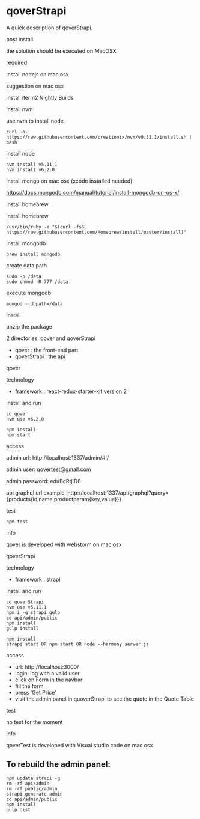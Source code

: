 # qoverStrapi

A quick description of qoverStrapi.

post install

the solution should be executed on MacOSX

required

install nodejs on mac osx

suggestion on mac osx

install iterm2 Nightly Builds

install nvm

use nvm to install node

    curl -o- https://raw.githubusercontent.com/creationix/nvm/v0.31.1/install.sh | bash

install node

    nvm install v5.11.1
    nvm install v6.2.0

install mongo on mac osx (xcode installed needed)

https://docs.mongodb.com/manual/tutorial/install-mongodb-on-os-x/

install homebrew

install homebrew

    /usr/bin/ruby -e "$(curl -fsSL https://raw.githubusercontent.com/Homebrew/install/master/install)"

install mongodb

    brew install mongodb

create data path

    sudo -p /data
    sudo chmod -R 777 /data

execute mongodb

    mongod --dbpath=/data

install

unzip the package

2 directories: qover and qoverStrapi

- qover : the front-end part
- qoverStrapi : the api

qover

technology

- framework : react-redux-starter-kit version 2

install and run

    cd qover
    nvm use v6.2.0

    npm install
    npm start

access

admin url: http://localhost:1337/admin/#!/

admin user: qovertest@gmail.com

admin password: eduBcRtjID8

api graphql url example: http://localhost:1337/api/graphql?query={products{id,name,productparam{key,value}}}

test

    npm test

info

qover is developed with webstorm on mac osx

qoverStrapi

technology

- framework : strapi

install and run

    cd qoverStrapi
    nvm use v5.11.1
    npm i -g strapi gulp
    cd api/admin/public
    npm install
    gulp install

    npm install
    strapi start OR npm start OR node --harmony server.js

access

- url: http://localhost:3000/
- login: log with a valid user
- click on Form in the navbar
- fill the form
- press 'Get Price'
- visit the admin panel in quoverStrapi to see the quote in the Quote Table

test

no test for the moment

info

qoverTest is developed with Visual studio code on mac osx


## To rebuild the admin panel:

```
npm update strapi -g
rm -rf api/admin
rm -rf public/admin
strapi generate admin
cd api/admin/public
npm install
gulp dist
```
